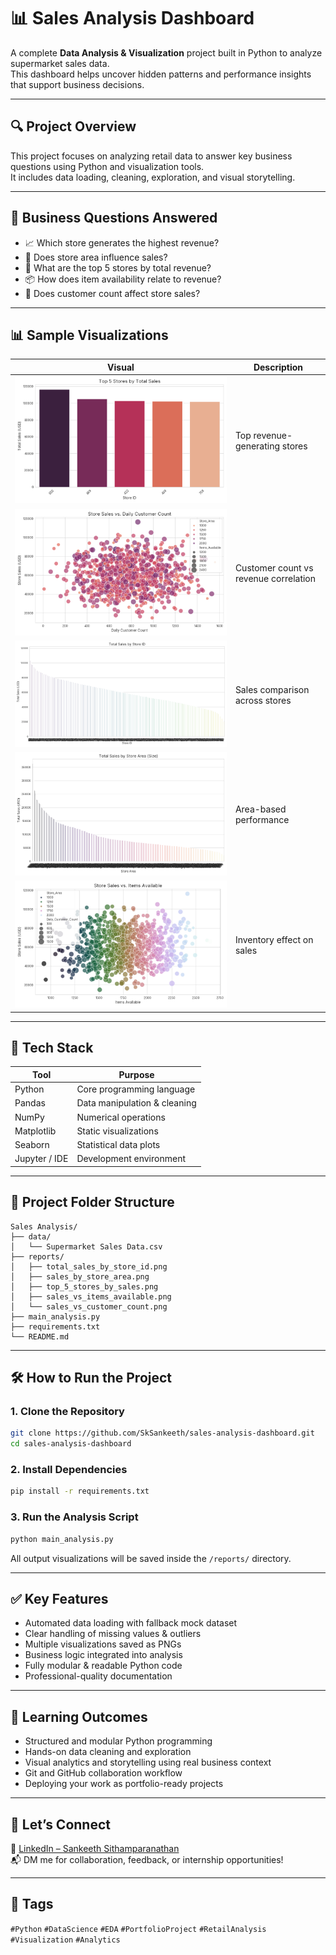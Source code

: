 # 📊 Sales Analysis Dashboard

A complete **Data Analysis & Visualization** project built in Python to analyze supermarket sales data.  
This dashboard helps uncover hidden patterns and performance insights that support business decisions.

---

## 🔍 Project Overview

This project focuses on analyzing retail data to answer key business questions using Python and visualization tools.  
It includes data loading, cleaning, exploration, and visual storytelling.

---

## 🧠 Business Questions Answered

- 📈 Which store generates the highest revenue?
- 📐 Does store area influence sales?
- 🥇 What are the top 5 stores by total revenue?
- 📦 How does item availability relate to revenue?
- 👥 Does customer count affect store sales?

---

## 📊 Sample Visualizations

| Visual | Description |
|--------|-------------|
| ![Top 5 Stores by Sales](reports/top_5_stores_by_sales.png) | Top revenue-generating stores |
| ![Sales vs Customer Count](reports/sales_vs_customer_count.png) | Customer count vs revenue correlation |
| ![Store Sales by ID](reports/total_sales_by_store_id.png) | Sales comparison across stores |
| ![Sales by Store Area](reports/sales_by_store_area.png) | Area-based performance |
| ![Items vs Sales](reports/sales_vs_items_available.png) | Inventory effect on sales |

---

## 🧰 Tech Stack

| Tool        | Purpose                          |
|-------------|----------------------------------|
| Python      | Core programming language        |
| Pandas      | Data manipulation & cleaning     |
| NumPy       | Numerical operations             |
| Matplotlib  | Static visualizations            |
| Seaborn     | Statistical data plots           |
| Jupyter / IDE | Development environment         |

---

## 📁 Project Folder Structure

```
Sales Analysis/
├── data/
│   └── Supermarket Sales Data.csv
├── reports/
│   ├── total_sales_by_store_id.png
│   ├── sales_by_store_area.png
│   ├── top_5_stores_by_sales.png
│   ├── sales_vs_items_available.png
│   └── sales_vs_customer_count.png
├── main_analysis.py
├── requirements.txt
└── README.md
```

---

## 🛠️ How to Run the Project

### 1. Clone the Repository

```bash
git clone https://github.com/SkSankeeth/sales-analysis-dashboard.git
cd sales-analysis-dashboard
```

### 2. Install Dependencies

```bash
pip install -r requirements.txt
```

### 3. Run the Analysis Script

```bash
python main_analysis.py
```

All output visualizations will be saved inside the `/reports/` directory.

---

## ✅ Key Features

- Automated data loading with fallback mock dataset
- Clear handling of missing values & outliers
- Multiple visualizations saved as PNGs
- Business logic integrated into analysis
- Fully modular & readable Python code
- Professional-quality documentation

---

## 🎯 Learning Outcomes

- Structured and modular Python programming
- Hands-on data cleaning and exploration
- Visual analytics and storytelling using real business context
- Git and GitHub collaboration workflow
- Deploying your work as portfolio-ready projects

---

## 🤝 Let’s Connect

🔗 [LinkedIn – Sankeeth Sithamparanathan](www.linkedin.com/in/sankeeth-sithamparanathan-83765a30a)  
📬 DM me for collaboration, feedback, or internship opportunities!  

---

## 📌 Tags

`#Python` `#DataScience` `#EDA` `#PortfolioProject` `#RetailAnalysis` `#Visualization` `#Analytics`
